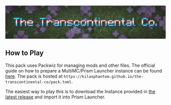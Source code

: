 [<img src="transcontinental-header_with-bg.png">](https://github.com/kilaXphantom/the-transcontinental-co/releases/tag/modpack)</p>

## How to Play
This pack uses Packwiz for managing mods and other files. The official guide on how to prepare a MultiMC/Prism Launcher instance can be found [here](https://packwiz.infra.link/tutorials/installing/packwiz-installer/). The pack is hosted at ``https://kilaxphantom.github.io/the-transcontinental-co/pack.toml``.

The easiest way to play this is to download the Instance provided in [the latest release](https://github.com/kilaXphantom/the-transcontinental-co/releases/tag/modpack) and import it into Prism Launcher.
